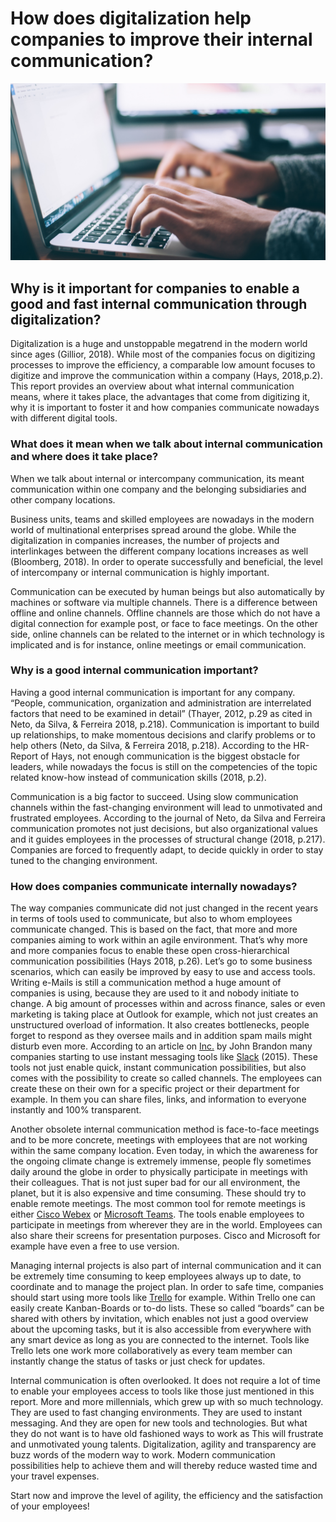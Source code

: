 # How does digitalization help companies to improve their internal communication?

![Communication](01.jpg)

## Why is it important for companies to enable a good and fast internal communication through digitalization?

Digitalization is a huge and unstoppable megatrend in the modern world since ages (Gillior, 2018). While most of the companies focus on digitizing processes to improve the efficiency, a comparable low amount focuses to digitize and improve the communication within a company (Hays, 2018,p.2). This report provides an overview about what internal communication means, where it takes place, the advantages that come from digitizing it, why it is important to foster it and how companies communicate nowadays with different digital tools.

### What does it mean when we talk about internal communication and where does it take place?

When we talk about internal or intercompany communication, its meant communication within one company and the belonging subsidiaries and other company locations.

Business units, teams and skilled employees are nowadays in the modern world of multinational enterprises spread around the globe. While the digitalization in companies increases, the number of projects and interlinkages between the different company locations increases as well (Bloomberg, 2018). In order to operate successfully and beneficial, the level of intercompany or internal communication is highly important.

Communication can be executed by human beings but also automatically by machines or software via multiple channels. There is a difference between offline and online channels. Offline channels are those which do not have a digital connection for example post, or face to face meetings. On the other side, online channels can be related to the internet or in which technology is implicated and is for instance, online meetings or email communication.

### Why is a good internal communication important?

Having a good internal communication is important for any company. “People, communication, organization and administration are interrelated factors that need to be examined in detail” (Thayer, 2012, p.29 as cited in Neto, da Silva, & Ferreira 2018, p.218). Communication is important to build up relationships, to make momentous decisions and clarify problems or to help others (Neto, da Silva, & Ferreira 2018, p.218). According to the HR-Report of Hays, not enough communication is the biggest obstacle for leaders, while nowadays the focus is still on the competencies of the topic related know-how instead of communication skills (2018, p.2).

Communication is a big factor to succeed. Using slow communication channels within the fast-changing environment will lead to unmotivated and frustrated employees. According to the journal of Neto, da Silva and Ferreira communication promotes not just decisions, but also organizational values and it guides employees in the processes of structural change (2018, p.217). Companies are forced to frequently adapt, to decide quickly in order to stay tuned to the changing environment.

### How does companies communicate internally nowadays?

The way companies communicate did not just changed in the recent years in terms of tools used to communicate, but also to whom employees communicate changed. This is based on the fact, that more and more companies aiming to work within an agile environment. That’s why more and more companies focus to enable these open cross-hierarchical communication possibilities (Hays 2018, p.26). Let’s go to some business scenarios, which can easily be improved by easy to use and access tools.
Writing e-Mails is still a communication method a huge amount of companies is using, because they are used to it and nobody initiate to change. A big amount of processes within and across finance, sales or even marketing is taking place at Outlook for example, which not just creates an unstructured overload of information. It also creates bottlenecks, people forget to respond as they oversee mails and in addition spam mails might disturb even more. According to an article on [Inc.](https://www.inc.com/john-brandon/why-email-will-be-obsolete-by-2020.html) by John Brandon many companies starting to use instant messaging tools like [Slack](https://slack.com/intl/de-de/?eu_nc=1) (2015). These tools not just enable quick, instant communication possibilities, but also comes with the possibility to create so called channels. The employees can create these on their own for a specific project or their department for example. In them you can share files, links, and information to everyone instantly and 100% transparent.

Another obsolete internal communication method is face-to-face meetings and to be more concrete, meetings with employees that are not working within the same company location. Even today, in which the awareness for the ongoing climate change is extremely immense, people fly sometimes daily around the globe in order to physically participate in meetings with their colleagues. That is not just super bad for our all environment, the planet, but it is also expensive and time consuming. These should try to enable remote meetings. The most common tool for remote meetings is either [Cisco Webex](https://www.webex.com/de/pricing/free-trial-DG.html?DG=01-04-07-DE-12-01-05-06&TrackID=1077663&country=DE&psearchID=%2Bwebex-meeting&_bk=%2Bwebex-meeting&_bt=341925909040&_bm=b&_bn=g&gclsrc=aw.ds&ds_rl=1277538&gclid=Cj0KCQjwoebsBRCHARIsAC3JP0I_-APvTlgltgOxGioKgSKl-7hPVhLXd6ff3chfTjbcQzVpMtoG9AQaAlyqEALw_wcB) or [Microsoft Teams](https://teams.microsoft.com/start). The tools enable employees to participate in meetings from wherever they are in the world. Employees can also share their screens for presentation purposes. Cisco and Microsoft for example have even a free to use version.

Managing internal projects is also part of internal communication and it can be extremely time consuming to keep employees always up to date, to coordinate and to manage the project plan. In order to safe time, companies should start using more tools like [Trello](https://trello.com/) for example. Within Trello one can easily create Kanban-Boards or to-do lists. These so called “boards” can be shared with others by invitation, which enables not just a good overview about the upcoming tasks, but it is also accessible from everywhere with any smart device as long as you are connected to the internet. Tools like Trello lets one work more collaboratively as every team member can instantly change the status of tasks or just check for updates.

Internal communication is often overlooked. It does not require a lot of time to enable your employees access to tools like those just mentioned in this report. More and more millennials, which grew up with so much technology. They are used to fast changing environments. They are used to instant messaging. And they are open for new tools and technologies. But what they do not want is to have old fashioned ways to work as This will frustrate and unmotivated young talents. Digitalization, agility and transparency are buzz words of the modern way to work. Modern communication possibilities help to achieve them and will thereby reduce wasted time and your travel expenses.

Start now and improve the level of agility, the efficiency and the satisfaction of your employees!
